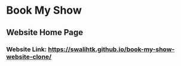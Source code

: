 # Book My Show 
## Website Home Page

### Website Link: https://swalihtk.github.io/book-my-show-website-clone/
